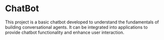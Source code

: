 # ChatBot
This project is a basic chatbot developed to understand the fundamentals of building conversational agents. It can be integrated into applications to provide chatbot functionality and enhance user interaction.
